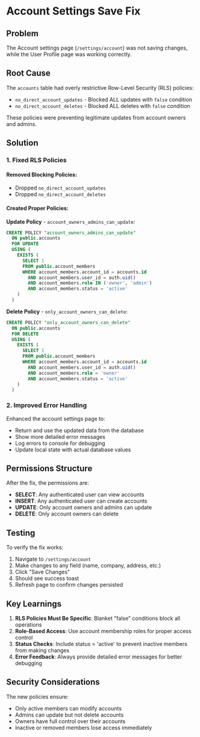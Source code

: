 # Account Settings Save Fix

## Problem
The Account settings page (`/settings/account`) was not saving changes, while the User Profile page was working correctly.

## Root Cause
The `accounts` table had overly restrictive Row-Level Security (RLS) policies:
- `no_direct_account_updates` - Blocked ALL updates with `false` condition
- `no_direct_account_deletes` - Blocked ALL deletes with `false` condition

These policies were preventing legitimate updates from account owners and admins.

## Solution

### 1. Fixed RLS Policies

#### Removed Blocking Policies:
- Dropped `no_direct_account_updates` 
- Dropped `no_direct_account_deletes`

#### Created Proper Policies:

**Update Policy** - `account_owners_admins_can_update`:
```sql
CREATE POLICY "account_owners_admins_can_update"
  ON public.accounts
  FOR UPDATE
  USING (
    EXISTS (
      SELECT 1 
      FROM public.account_members 
      WHERE account_members.account_id = accounts.id 
        AND account_members.user_id = auth.uid() 
        AND account_members.role IN ('owner', 'admin')
        AND account_members.status = 'active'
    )
  )
```

**Delete Policy** - `only_account_owners_can_delete`:
```sql
CREATE POLICY "only_account_owners_can_delete"
  ON public.accounts
  FOR DELETE
  USING (
    EXISTS (
      SELECT 1 
      FROM public.account_members 
      WHERE account_members.account_id = accounts.id 
        AND account_members.user_id = auth.uid() 
        AND account_members.role = 'owner'
        AND account_members.status = 'active'
    )
  )
```

### 2. Improved Error Handling

Enhanced the account settings page to:
- Return and use the updated data from the database
- Show more detailed error messages
- Log errors to console for debugging
- Update local state with actual database values

## Permissions Structure

After the fix, the permissions are:
- **SELECT**: Any authenticated user can view accounts
- **INSERT**: Any authenticated user can create accounts
- **UPDATE**: Only account owners and admins can update
- **DELETE**: Only account owners can delete

## Testing

To verify the fix works:
1. Navigate to `/settings/account`
2. Make changes to any field (name, company, address, etc.)
3. Click "Save Changes"
4. Should see success toast
5. Refresh page to confirm changes persisted

## Key Learnings

1. **RLS Policies Must Be Specific**: Blanket "false" conditions block all operations
2. **Role-Based Access**: Use account membership roles for proper access control
3. **Status Checks**: Include status = 'active' to prevent inactive members from making changes
4. **Error Feedback**: Always provide detailed error messages for better debugging

## Security Considerations

The new policies ensure:
- Only active members can modify accounts
- Admins can update but not delete accounts
- Owners have full control over their accounts
- Inactive or removed members lose access immediately
